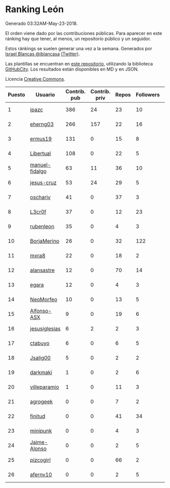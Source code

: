 # Ranking León

Generado 03:32AM-May-23-2018.

El orden viene dado por las contribuciones públicas. Para aparecer en este ránking hay que tener, al menos, un repositorio público y un seguidor.

Estos ránkings se suelen generar una vez a la semana. Generados por [Israel Blancas @iblancasa](https://github.com/iblancasa/) [(Twitter)](https://twitter.com/iblancasa).

Las plantillas se encuentran en [este repositorio](https://github.com/iblancasa/GH-Spanish-Ranking), utilizando la biblioteca [GitHubCity](https://github.com/iblancasa/GitHubCity). Los resultados están disponibles en MD y en JSON.

Licencia [Creative Commons](https://creativecommons.org/licenses/by/4.0/).

| Puesto   |  Usuario  | Contrib. pub | Contrib. priv |Repos| Followers | Desde |  Avatar  |
|----------|-----------|--------------|---------------|-----|-----------|-------|----------|
|1|[ipazc](https://github.com/ipazc)|386|24|23|10|2014-03-03|![ipazc](https://avatars0.githubusercontent.com/u/6841743)|
|2|[eherng03](https://github.com/eherng03)|266|157|22|16|2016-03-03|![eherng03](https://avatars1.githubusercontent.com/u/17623621)|
|3|[ermus19](https://github.com/ermus19)|131|0|15|8|2012-12-14|![ermus19](https://avatars3.githubusercontent.com/u/3046446)|
|4|[Libertual](https://github.com/Libertual)|108|0|22|5|2014-11-17|![Libertual](https://avatars1.githubusercontent.com/u/9809302)|
|5|[manuel-fidalgo](https://github.com/manuel-fidalgo)|63|11|36|10|2016-02-05|![manuel-fidalgo](https://avatars1.githubusercontent.com/u/17085524)|
|6|[jesus-cruz](https://github.com/jesus-cruz)|53|24|29|5|2016-03-04|![jesus-cruz](https://avatars2.githubusercontent.com/u/17657793)|
|7|[oschariv](https://github.com/oschariv)|41|0|37|3|2016-09-26|![oschariv](https://avatars1.githubusercontent.com/u/22443024)|
|8|[L3cr0f](https://github.com/L3cr0f)|37|0|12|23|2016-02-25|![L3cr0f](https://avatars0.githubusercontent.com/u/17481756)|
|9|[rubenleon](https://github.com/rubenleon)|35|0|4|3|2017-06-08|![rubenleon](https://avatars3.githubusercontent.com/u/29290728)|
|10|[BorjaMerino](https://github.com/BorjaMerino)|26|0|32|122|2012-05-03|![BorjaMerino](https://avatars1.githubusercontent.com/u/1701534)|
|11|[mxra8](https://github.com/mxra8)|22|0|18|2|2015-12-14|![mxra8](https://avatars3.githubusercontent.com/u/16283729)|
|12|[alansastre](https://github.com/alansastre)|12|0|70|14|2013-12-02|![alansastre](https://avatars0.githubusercontent.com/u/6086933)|
|13|[egara](https://github.com/egara)|12|0|4|3|2015-08-07|![egara](https://avatars0.githubusercontent.com/u/13696843)|
|14|[NeoMorfeo](https://github.com/NeoMorfeo)|10|0|13|5|2013-03-04|![NeoMorfeo](https://avatars2.githubusercontent.com/u/3766333)|
|15|[Alfonso-ASX](https://github.com/Alfonso-ASX)|9|0|19|6|2012-01-11|![Alfonso-ASX](https://avatars2.githubusercontent.com/u/1320670)|
|16|[jesusiglesias](https://github.com/jesusiglesias)|6|2|2|3|2015-02-27|![jesusiglesias](https://avatars1.githubusercontent.com/u/11229430)|
|17|[ctabuyo](https://github.com/ctabuyo)|6|0|6|5|2015-08-12|![ctabuyo](https://avatars1.githubusercontent.com/u/13765677)|
|18|[Jsalig00](https://github.com/Jsalig00)|5|0|2|2|2018-02-20|![Jsalig00](https://avatars3.githubusercontent.com/u/36676028)|
|19|[darkmaki](https://github.com/darkmaki)|1|0|2|6|2014-12-01|![darkmaki](https://avatars0.githubusercontent.com/u/10024998)|
|20|[villeparamio](https://github.com/villeparamio)|1|0|11|3|2015-12-01|![villeparamio](https://avatars2.githubusercontent.com/u/16100827)|
|21|[agrogeek](https://github.com/agrogeek)|0|0|7|2|2009-04-01|![agrogeek](https://avatars0.githubusercontent.com/u/69480)|
|22|[finitud](https://github.com/finitud)|0|0|41|34|2010-02-24|![finitud](https://avatars2.githubusercontent.com/u/209716)|
|23|[minipunk](https://github.com/minipunk)|0|0|4|3|2012-09-20|![minipunk](https://avatars0.githubusercontent.com/u/2388305)|
|24|[Jaime-Alonso](https://github.com/Jaime-Alonso)|0|0|2|5|2014-01-28|![Jaime-Alonso](https://avatars2.githubusercontent.com/u/6524034)|
|25|[pizcogirl](https://github.com/pizcogirl)|0|0|66|2|2014-09-26|![pizcogirl](https://avatars2.githubusercontent.com/u/8928281)|
|26|[afernv10](https://github.com/afernv10)|0|0|2|5|2017-02-23|![afernv10](https://avatars0.githubusercontent.com/u/25979114)|
